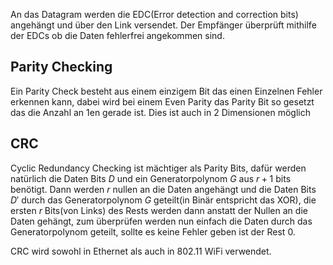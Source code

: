 
An das Datagram werden die EDC(Error detection and correction bits) angehängt und über den Link versendet. Der Empfänger überprüft mithilfe der EDCs ob die Daten fehlerfrei angekommen sind.


## Parity Checking

Ein Parity Check besteht aus einem einzigem Bit das einen Einzelnen Fehler erkennen kann, dabei wird bei einem Even Parity das Parity Bit so gesetzt das die Anzahl an 1en gerade ist.
Dies ist auch in 2 Dimensionen möglich

## CRC

Cyclic Redundancy Checking ist mächtiger als Parity Bits, dafür werden natürlich die Daten Bits $D$ und ein Generatorpolynom $G$ aus $r+1$ bits benötigt. Dann werden $r$ nullen an die Daten angehängt und die Daten Bits $D'$ durch das Generatorpolynom $G$ geteilt(in Binär entspricht das XOR), die ersten $r$ Bits(von Links) des Rests werden dann anstatt der Nullen an die Daten gehängt, zum überprüfen werden nun einfach die Daten durch das Generatorpolynom geteilt, sollte es keine Fehler geben ist der Rest $0$.

CRC wird sowohl in Ethernet als auch in 802.11 WiFi verwendet.


